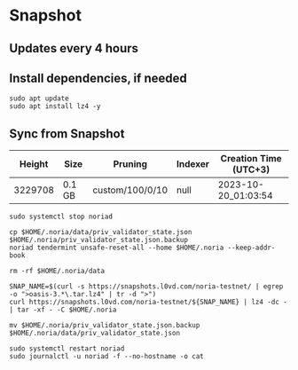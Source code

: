 # Snapshot

## Updates every 4 hours

## Install dependencies, if needed
```
sudo apt update
sudo apt install lz4 -y
```

## Sync from Snapshot  
| Height  | Size | Pruning | Indexer | Creation Time (UTC+3) |
| --------- | --------- | --------- | --------- | --------- |
| 3229708  | 0.1 GB  | custom/100/0/10 | null | 2023-10-20_01:03:54 |

```
sudo systemctl stop noriad

cp $HOME/.noria/data/priv_validator_state.json $HOME/.noria/priv_validator_state.json.backup
noriad tendermint unsafe-reset-all --home $HOME/.noria --keep-addr-book

rm -rf $HOME/.noria/data 

SNAP_NAME=$(curl -s https://snapshots.l0vd.com/noria-testnet/ | egrep -o ">oasis-3.*\.tar.lz4" | tr -d ">")
curl https://snapshots.l0vd.com/noria-testnet/${SNAP_NAME} | lz4 -dc - | tar -xf - -C $HOME/.noria

mv $HOME/.noria/priv_validator_state.json.backup $HOME/.noria/data/priv_validator_state.json

sudo systemctl restart noriad
sudo journalctl -u noriad -f --no-hostname -o cat